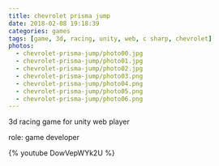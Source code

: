 ```yaml
---
title: chevrolet prisma jump
date: 2018-02-08 19:18:39
categories: games
tags: [game, 3d, racing, unity, web, c sharp, chevrolet]
photos:
  - chevrolet-prisma-jump/photo00.jpg
  - chevrolet-prisma-jump/photo01.jpg
  - chevrolet-prisma-jump/photo02.jpg
  - chevrolet-prisma-jump/photo03.png
  - chevrolet-prisma-jump/photo04.png
  - chevrolet-prisma-jump/photo05.png
  - chevrolet-prisma-jump/photo06.png
---
```

3d racing game for unity web player

role: game developer

{% youtube DowVepWYk2U %}
